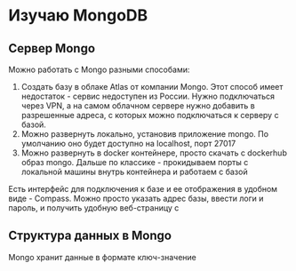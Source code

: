 #  Изучаю MongoDB

## Сервер Mongo

Можно работать с Mongo разными способами:

1. Создать базу в облаке Atlas от компании Mongo. Этот способ имеет недостаток - 
    сервис недоступен из России. Нужно подключаться через VPN, а на самом облачном сервере
    нужно добавить в разрешенные адреса, с которых можно подключаться к серверу с базой. 
2. Можно развернуть локально, установив приложение mongo. По умолчанию оно будет доступно на localhost, порт 27017
3. Можно развернуть в docker контейнере, просто скачать с dockerhub образ mongo. Дальше по классике - 
    прокидываем порты с локальной машины внутрь контейнера и работаем с базой

Есть интерфейс для подключения к базе и ее отображения в удобном виде - Compass. Можно просто указать адрес базы,
ввести логи и пароль, и получить удобную веб-страницу с 

## Структура данных в Mongo

Mongo хранит данные в формате ключ-значение

